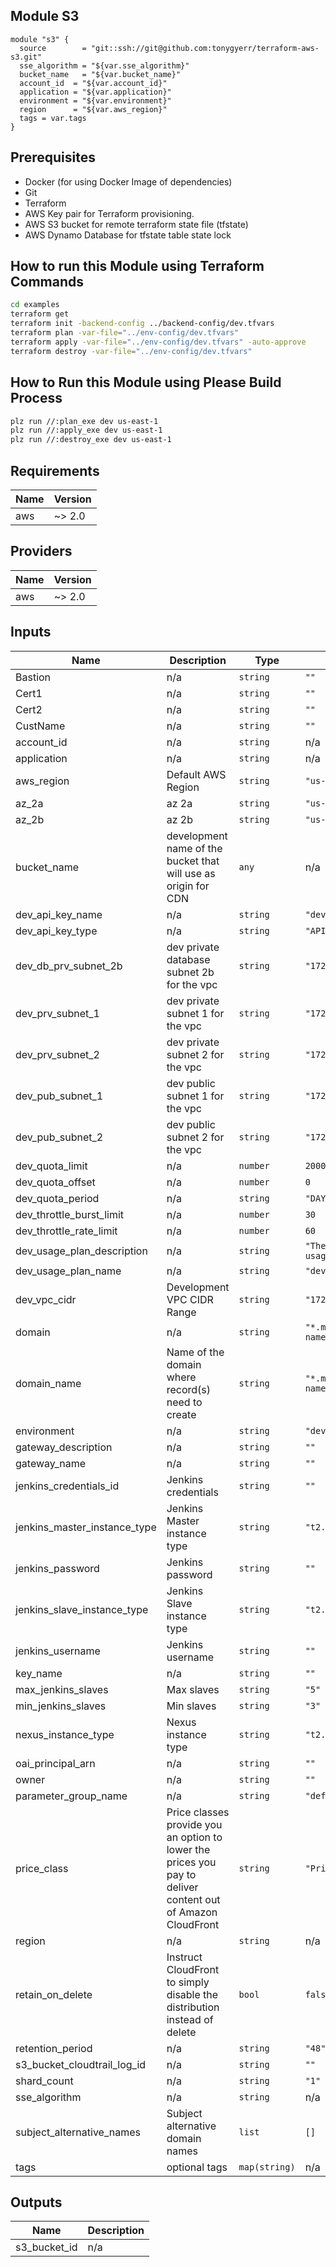 ## Module S3
```hcl
module "s3" {
  source        = "git::ssh://git@github.com:tonygyerr/terraform-aws-s3.git"
  sse_algorithm = "${var.sse_algorithm}"
  bucket_name   = "${var.bucket_name}"
  account_id  = "${var.account_id}"
  application = "${var.application}"
  environment = "${var.environment}"
  region      = "${var.aws_region}"
  tags = var.tags
}
```
## Prerequisites
- Docker (for using Docker Image of dependencies)
- Git
- Terraform
- AWS Key pair for Terraform provisioning.
- AWS S3 bucket for remote terraform state file (tfstate)
- AWS Dynamo Database for tfstate table state lock 

## How to run this Module using Terraform Commands
```bash
cd examples
terraform get
terraform init -backend-config ../backend-config/dev.tfvars
terraform plan -var-file="../env-config/dev.tfvars"
terraform apply -var-file="../env-config/dev.tfvars" -auto-approve
terraform destroy -var-file="../env-config/dev.tfvars"
```
## How to Run this Module using Please Build Process
```bash
plz run //:plan_exe dev us-east-1
plz run //:apply_exe dev us-east-1
plz run //:destroy_exe dev us-east-1
```

## Requirements

| Name | Version |
|------|---------|
| aws | ~> 2.0 |

## Providers

| Name | Version |
|------|---------|
| aws | ~> 2.0 |

## Inputs

| Name | Description | Type | Default | Required |
|------|-------------|------|---------|:--------:|
| Bastion | n/a | `string` | `""` | no |
| Cert1 | n/a | `string` | `""` | no |
| Cert2 | n/a | `string` | `""` | no |
| CustName | n/a | `string` | `""` | no |
| account\_id | n/a | `string` | n/a | yes |
| application | n/a | `string` | n/a | yes |
| aws\_region | Default AWS Region | `string` | `"us-east-2"` | no |
| az\_2a | az 2a | `string` | `"us-east-2a"` | no |
| az\_2b | az 2b | `string` | `"us-east-2b"` | no |
| bucket\_name | development name of the bucket that will use as origin for CDN | `any` | n/a | yes |
| dev\_api\_key\_name | n/a | `string` | `"devApiKey"` | no |
| dev\_api\_key\_type | n/a | `string` | `"API_KEY"` | no |
| dev\_db\_prv\_subnet\_2b | dev private database subnet 2b for the vpc | `string` | `"172.16.5.0/24"` | no |
| dev\_prv\_subnet\_1 | dev private subnet 1 for the vpc | `string` | `"172.16.1.0/24"` | no |
| dev\_prv\_subnet\_2 | dev private subnet 2  for the vpc | `string` | `"172.16.3.0/24"` | no |
| dev\_pub\_subnet\_1 | dev public subnet 1 for the vpc | `string` | `"172.16.0.0/24"` | no |
| dev\_pub\_subnet\_2 | dev public subnet 2 for the vpc | `string` | `"172.16.2.0/24"` | no |
| dev\_quota\_limit | n/a | `number` | `2000` | no |
| dev\_quota\_offset | n/a | `number` | `0` | no |
| dev\_quota\_period | n/a | `string` | `"DAY"` | no |
| dev\_throttle\_burst\_limit | n/a | `number` | `30` | no |
| dev\_throttle\_rate\_limit | n/a | `number` | `60` | no |
| dev\_usage\_plan\_description | n/a | `string` | `"The default dev usage plan"` | no |
| dev\_usage\_plan\_name | n/a | `string` | `"dev Usage Plan"` | no |
| dev\_vpc\_cidr | Development VPC CIDR Range | `string` | `"172.16.0.0/16"` | no |
| domain | n/a | `string` | `"*.my-domain-name.com"` | no |
| domain\_name | Name of the domain where record(s) need to create | `string` | `"*.my-domain-name.com"` | no |
| environment | n/a | `string` | `"development"` | no |
| gateway\_description | n/a | `string` | `""` | no |
| gateway\_name | n/a | `string` | `""` | no |
| jenkins\_credentials\_id | Jenkins credentials | `string` | `""` | no |
| jenkins\_master\_instance\_type | Jenkins Master instance type | `string` | `"t2.large"` | no |
| jenkins\_password | Jenkins password | `string` | `""` | no |
| jenkins\_slave\_instance\_type | Jenkins Slave instance type | `string` | `"t2.micro"` | no |
| jenkins\_username | Jenkins username | `string` | `""` | no |
| key\_name | n/a | `string` | `""` | no |
| max\_jenkins\_slaves | Max slaves | `string` | `"5"` | no |
| min\_jenkins\_slaves | Min slaves | `string` | `"3"` | no |
| nexus\_instance\_type | Nexus instance type | `string` | `"t2.xlarge"` | no |
| oai\_principal\_arn | n/a | `string` | `""` | no |
| owner | n/a | `string` | `""` | no |
| parameter\_group\_name | n/a | `string` | `"default.redis2.8"` | no |
| price\_class | Price classes provide you an option to lower the prices you pay to deliver content out of Amazon CloudFront | `string` | `"PriceClass_100"` | no |
| region | n/a | `string` | n/a | yes |
| retain\_on\_delete | Instruct CloudFront to simply disable the distribution instead of delete | `bool` | `false` | no |
| retention\_period | n/a | `string` | `"48"` | no |
| s3\_bucket\_cloudtrail\_log\_id | n/a | `string` | `""` | no |
| shard\_count | n/a | `string` | `"1"` | no |
| sse\_algorithm | n/a | `string` | n/a | yes |
| subject\_alternative\_names | Subject alternative domain names | `list` | `[]` | no |
| tags | optional tags | `map(string)` | n/a | yes |

## Outputs

| Name | Description |
|------|-------------|
| s3\_bucket\_id | n/a |
